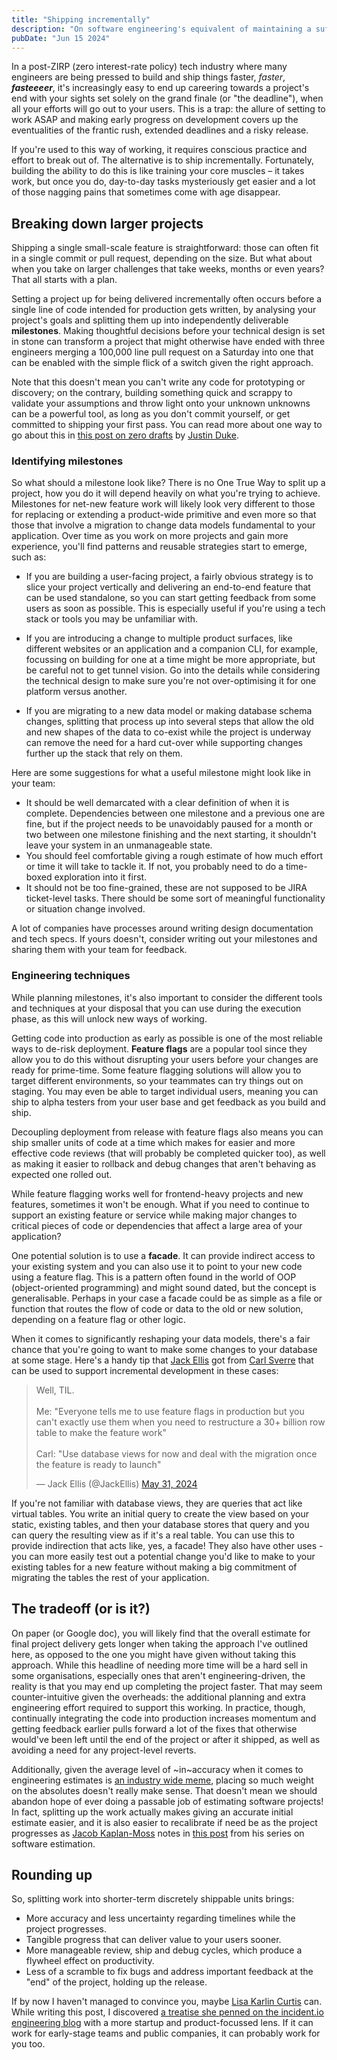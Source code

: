 ```yaml
---
title: "Shipping incrementally"
description: "On software engineering's equivalent of maintaining a sufficient fibre intake."
pubDate: "Jun 15 2024"
---
```


In a post-ZIRP (zero interest-rate policy) tech industry where many engineers are being pressed to build and ship things faster, _faster_, **_fasteeeer_**, it's increasingly easy to end up careering towards a project's end with your sights set solely on the grand finale (or "the deadline"), when all your efforts will go out to your users. This is a trap: the allure of setting to work ASAP and making early progress on development covers up the eventualities of the frantic rush, extended deadlines and a risky release.

If you're used to this way of working, it requires conscious practice and effort to break out of. The alternative is to ship incrementally. Fortunately, building the ability to do this is like training your core muscles – it takes work, but once you do, day-to-day tasks mysteriously get easier and a lot of those nagging pains that sometimes come with age disappear.

## Breaking down larger projects

Shipping a single small-scale feature is straightforward: those can often fit in a single commit or pull request, depending on the size. But what about when you take on larger challenges that take weeks, months or even years? That all starts with a plan.

Setting a project up for being delivered incrementally often occurs before a single line of code intended for production gets written, by analysing your project's goals and splitting them up into independently deliverable **milestones**. Making thoughtful decisions before your technical design is set in stone can transform a project that might otherwise have ended with three engineers merging a 100,000 line pull request on a Saturday into one that can be enabled with the simple flick of a switch given the right approach.

Note that this doesn't mean you can't write any code for prototyping or discovery; on the contrary, building something quick and scrappy to validate your assumptions and throw light onto your unknown unknowns can be a powerful tool, as long as you don't commit yourself, or get committed to shipping your first pass. You can read more about one way to go about this in <a href="https://jmduke.com/posts/microblog/zero-draft/" target="_blank">this post on zero drafts</a> by <a href="https://x.com/jmduke" target="_blank">Justin Duke</a>.

### Identifying milestones

So what should a milestone look like? There is no One True Way to split up a project, how you do it will depend heavily on what you're trying to achieve. Milestones for net-new feature work will likely look very different to those for replacing or extending a product-wide primitive and even more so that those that involve a migration to change data models fundamental to your application. Over time as you work on more projects and gain more experience, you'll find patterns and reusable strategies start to emerge, such as:

- If you are building a user-facing project, a fairly obvious strategy is to slice your project vertically and delivering an end-to-end feature that can be used standalone, so you can start getting feedback from some users as soon as possible. This is especially useful if you're using a tech stack or tools you may be unfamiliar with.

- If you are introducing a change to multiple product surfaces, like different websites or an application and a companion CLI, for example, focussing on building for one at a time might be more appropriate, but be careful not to get tunnel vision. Go into the details while considering the technical design to make sure you're not over-optimising it for one platform versus another.

- If you are migrating to a new data model or making database schema changes, splitting that process up into several steps that allow the old and new shapes of the data to co-exist while the project is underway can remove the need for a hard cut-over while supporting changes further up the stack that rely on them.

Here are some suggestions for what a useful milestone might look like in your team:

- It should be well demarcated with a clear definition of when it is complete. Dependencies between one milestone and a previous one are fine, but if the project needs to be unavoidably paused for a month or two between one milestone finishing and the next starting, it shouldn't leave your system in an unmanageable state.
- You should feel comfortable giving a rough estimate of how much effort or time it will take to tackle it. If not, you probably need to do a time-boxed exploration into it first.
- It should not be too fine-grained, these are not supposed to be JIRA ticket-level tasks. There should be some sort of meaningful functionality or situation change involved.

A lot of companies have processes around writing design documentation and tech specs. If yours doesn't, consider writing out your milestones and sharing them with your team for feedback.

### Engineering techniques

While planning milestones, it's also important to consider the different tools and techniques at your disposal that you can use during the execution phase, as this will unlock new ways of working.

Getting code into production as early as possible is one of the most reliable ways to de-risk deployment. **Feature flags** are a popular tool since they allow you to do this without disrupting your users before your changes are ready for prime-time. Some feature flagging solutions will allow you to target different environments, so your teammates can try things out on staging. You may even be able to target individual users, meaning you can ship to alpha testers from your user base and get feedback as you build and ship.

Decoupling deployment from release with feature flags also means you can ship smaller units of code at a time which makes for easier and more effective code reviews (that will probably be completed quicker too), as well as making it easier to rollback and debug changes that aren't behaving as expected one rolled out.

While feature flagging works well for frontend-heavy projects and new features, sometimes it won't be enough. What if you need to continue to support an existing feature or service while making major changes to critical pieces of code or dependencies that affect a large area of your application?

One potential solution is to use a **facade**. It can provide indirect access to your existing system and you can also use it to point to your new code using a feature flag. This is a pattern often found in the world of OOP (object-oriented programming) and might sound dated, but the concept is generalisable. Perhaps in your case a facade could be as simple as a file or function that routes the flow of code or data to the old or new solution, depending on a feature flag or other logic.

When it comes to significantly reshaping your data models, there's a fair chance that you're going to want to make some changes to your database at some stage. Here's a handy tip that <a href="https://x.com/JackEllis" target="_blank">Jack Ellis</a> got from <a href="https://carlsverre.com/" target="_blank">Carl Sverre</a> that can be used to support incremental development in these cases:

<blockquote class="twitter-tweet"><p lang="en" dir="ltr">Well, TIL.<br><br>Me: &quot;Everyone tells me to use feature flags in production but you can&#39;t exactly use them when you need to restructure a 30+ billion row table to make the feature work&quot;<br><br>Carl: &quot;Use database views for now and deal with the migration once the feature is ready to launch&quot;</p>&mdash; Jack Ellis (@JackEllis) <a href="https://twitter.com/JackEllis/status/1796666966322909292?ref_src=twsrc%5Etfw">May 31, 2024</a></blockquote> <script async src="https://platform.twitter.com/widgets.js" charset="utf-8"></script>

If you're not familiar with database views, they are queries that act like virtual tables. You write an initial query to create the view based on your static, existing tables, and then your database stores that query and you can query the resulting view as if it's a real table. You can use this to provide indirection that acts like, yes, a facade! They also have other uses - you can more easily test out a potential change you'd like to make to your existing tables for a new feature without making a big commitment of migrating the tables the rest of your application.

## The tradeoff (or is it?)

On paper (or Google doc), you will likely find that the overall estimate for final project delivery gets longer when taking the approach I've outlined here, as opposed to the one you might have given without taking this approach. While this headline of needing more time will be a hard sell in some organisations, especially ones that aren't engineering-driven, the reality is that you may end up completing the project faster. That may seem counter-intuitive given the overheads: the additional planning and extra engineering effort required to support this working. In practice, though, continually integrating the code into production increases momentum and getting feedback earlier pulls forward a lot of the fixes that otherwise would've been left until the end of the project or after it shipped, as well as avoiding a need for any project-level reverts.

Additionally, given the average level of ~in~accuracy when it comes to engineering estimates is <a href="https://xkcd.com/1658/" target="_blank">an industry wide meme</a>, placing so much weight on the absolutes doesn't really make sense. That doesn't mean we should abandon hope of ever doing a passable job of estimating software projects! In fact, splitting up the work actually makes giving an accurate initial estimate easier, and it is also easier to recalibrate if need be as the project progresses as <a href="https://jacobian.org/">Jacob Kaplan-Moss</a> notes in <a href="https://jacobian.org/2021/may/20/estimation/" target="_blank">this post</a> from his series on software estimation.

## Rounding up

So, splitting work into shorter-term discretely shippable units brings:

- More accuracy and less uncertainty regarding timelines while the project progresses.
- Tangible progress that can deliver value to your users sooner.
- More manageable review, ship and debug cycles, which produce a flywheel effect on productivity.
- Less of a scramble to fix bugs and address important feedback at the "end" of the project, holding up the release.

If by now I haven't managed to convince you, maybe <a href="https://twitter.com/LisaKC_" target="_blank">Lisa Karlin Curtis</a> can. While writing this post, I discovered <a href="https://incident.io/blog/breaking-down-complex-projects" target="_blank">a treatise she penned on the incident.io engineering blog</a> with a more startup and product-focussed lens. If it can work for early-stage teams and public companies, it can probably work for you too.
